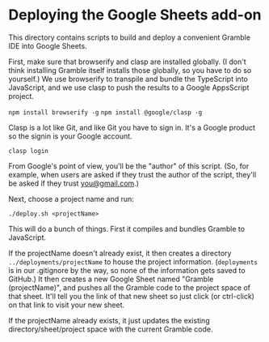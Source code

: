 # Deploying the Google Sheets add-on

This directory contains scripts to build and deploy a convenient Gramble IDE into Google Sheets.

First, make sure that browserify and clasp are installed globally.  (I don't think installing Gramble itself installs those globally, so you have to do so yourself.)  We use browserify to transpile and bundle the TypeScript into JavaScript, and we use clasp to push the results to a Google AppsScript project.

`npm install browserify -g`
`npm install @google/clasp -g`

Clasp is a lot like Git, and like Git you have to sign in.  It's a Google product so the signin is your Google account.

`clasp login`

From Google's point of view, you'll be the "author" of this script.  (So, for example, when users are asked if they trust the author of the script, they'll be asked if they trust you@gmail.com.)

Next, choose a project name and run:

`./deploy.sh <projectName>`

This will do a bunch of things.  First it compiles and bundles Gramble to JavaScript.

If the projectName doesn't already exist, it then creates a directory `../deployments/projectName` to house the project information.  (`deployments` is in our .gitignore by the way, so none of the information gets saved to GitHub.)  It then creates a new Google Sheet named "Gramble (projectName)", and pushes all the Gramble code to the project space of that sheet.  It'll tell you the link of that new sheet so just click (or ctrl-click) on that link to visit your new sheet.

If the projectName already exists, it just updates the existing directory/sheet/project space with the current Gramble code.
